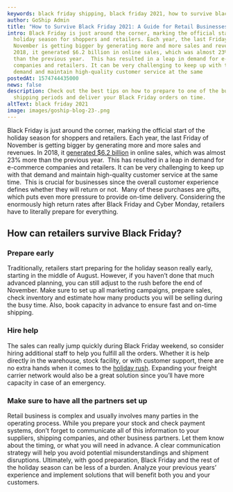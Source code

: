 ```yaml
---
keywords: black friday shipping, black friday 2021, how to survive black friday
author: GoShip Admin
title: "How to Survive Black Friday 2021: A Guide for Retail Businesses"
intro: Black Friday is just around the corner, marking the official start of the
  holiday season for shoppers and retailers. Each year, the last Friday of
  November is getting bigger by generating more and more sales and revenues. In
  2018, it generated $6.2 billion in online sales, which was almost 23% more
  than the previous year.  This has resulted in a leap in demand for e-commerce
  companies and retailers. It can be very challenging to keep up with that
  demand and maintain high-quality customer service at the same
postedAt: 1574744435000
news: false
description: Check out the best tips on how to prepare to one of the busiest
  shipping periods and deliver your Black Friday orders on time.
altText: black friday 2021
image: images/goship-blog-23-.png
---
```

Black Friday is just around the corner, marking the official start of the holiday season for shoppers and retailers. Each year, the last Friday of November is getting bigger by generating more and more sales and revenues. In 2018, it [generated $6.2 billion](https://www.forbes.com/sites/nikkibaird/2018/11/28/every-result-you-need-to-know-about-black-friday-cyber-monday-and-holiday-2018-so-far/#efc6cec4eb59) in online sales, which was almost 23% more than the previous year.  This has resulted in a leap in demand for e-commerce companies and retailers. It can be very challenging to keep up with that demand and maintain high-quality customer service at the same time.  This is crucial for businesses since the overall customer experience defines whether they will return or not.  Many of these purchases are gifts, which puts even more pressure to provide on-time delivery. Considering the enormously high return rates after Black Friday and Cyber Monday, retailers have to literally prepare for everything.

How can retailers survive Black Friday?
---------------------------------------

### Prepare early

Traditionally, retailers start preparing for the holiday season really early, starting in the middle of August. However, if you haven’t done that much advanced planning, you can still adjust to the rush before the end of November. Make sure to set up all marketing campaigns, prepare sales, check inventory and estimate how many products you will be selling during the busy time. Also, book capacity in advance to ensure fast and on-time shipping.

### Hire help

The sales can really jump quickly during Black Friday weekend, so consider hiring additional staff to help you fulfill all the orders. Whether it is help directly in the warehouse, stock facility, or with customer support, there are no extra hands when it comes to the [holiday rush](https://www.goship.com/blog/prepare-for-the-holiday-shipping-season/). Expanding your freight carrier network would also be a great solution since you’ll have more capacity in case of an emergency.

### Make sure to have all the partners set up

Retail business is complex and usually involves many parties in the operating process. While you prepare your stock and check payment systems, don’t forget to communicate all of this information to your suppliers, shipping companies, and other business partners. Let them know about the timing, or what you will need in advance. A clear communication strategy will help you avoid potential misunderstandings and shipment disruptions. Ultimately, with good preparation, Black Friday and the rest of the holiday season can be less of a burden. Analyze your previous years’ experience and implement solutions that will benefit both you and your customers.
